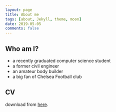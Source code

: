 ```yaml
---
layout: page
title: About me
tags: [about, Jekyll, theme, moon]
date: 2019-05-05
comments: false
---
```

    
## Who am I?
* a recently graduated computer science student
* a former civil engineer
* an amateur body builder 
* a big fan of Chelsea Football club

## CV
download from [here](http://GuoZhihong.github.io/cv/newCV2.pdf).
